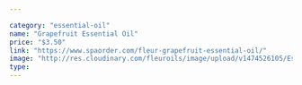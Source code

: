 ```yaml
---

category: "essential-oil"
name: "Grapefruit Essential Oil"
price: "$3.50"
link: "https://www.spaorder.com/fleur-grapefruit-essential-oil/"
image: "http://res.cloudinary.com/fleuroils/image/upload/v1474526105/Essential%20Oil/grapefruit.jpg"
type: 
---
```

